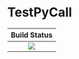 # TestPyCall

|  **Build Status**               |
|:-------------------------------:|
|  [![][travis-img]][travis-url]  |


[travis-img]: https://api.travis-ci.org/wookay/TestPyCall.jl.svg?branch=master
[travis-url]: https://travis-ci.org/wookay/TestPyCall.jl
